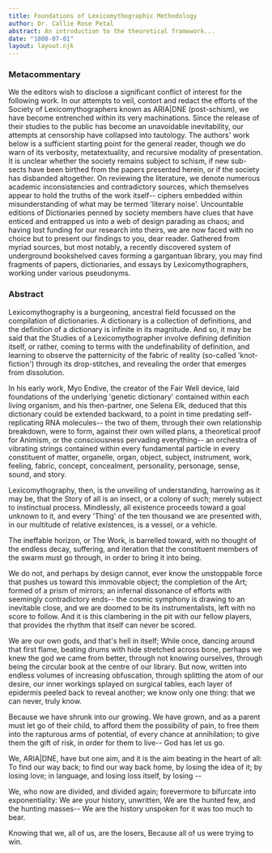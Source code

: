 ```yaml
---
title: Foundations of Lexicomythographic Methodology
author: Dr. Callie Rose Petal
abstract: An introduction to the theoretical framework...
date: "1800-07-01"
layout: layout.njk
---
```


### Metacommentary

We the editors wish to disclose a significant conflict of interest for the following work. In our attempts to veil, contort and redact the efforts of the Society of Lexicomythographers known as ARIA|DNE (post-schism), we have become entrenched within its very machinations. Since the release of their studies to the public has become an unavoidable inevitability, our attempts at censorship have collapsed into tautology. The authors' work below is a sufficient starting point for the general reader, though we do warn of its verbosity, metatextuality, and recursive modality of presentation. It is unclear whether the society remains subject to schism, if new sub-sects have been birthed from the papers presented herein, or if the society has disbanded altogether. On reviewing the literature, we denote numerous academic inconsistencies and contradictory sources, which themselves appear to hold the truths of the work itself-- ciphers embedded within misunderstanding of what may be termed 'literary noise'. Uncountable editions of Dictionaries penned by society members have clues that have enticed and entrapped us into a web of design parading as chaos; and having lost funding for our research into theirs, we are now faced with no choice but to present our findings to you, dear reader.  Gathered from myriad sources, but most notably, a recently discovered system of underground bookshelved caves forming a gargantuan library, you may find fragments of papers, dictionaries, and essays by Lexicomythographers, working under various pseudonyms.  
### Abstract

Lexicomythography is a burgeoning, ancestral field focussed on the compilation of dictionaries. A dictionary is a collection of definitions, and the definition of a dictionary is infinite in its magnitude. And so, it may be said that the Studies of a Lexicomythographer involve defining definition itself, or rather, coming to terms with the undefinability of definition, and learning to observe the patternicity of the fabric of reality (so-called 'knot-fiction') through its drop-stitches, and revealing the order that emerges from dissolution. 

In his early work, Myo Endive, the creator of the Fair Well device, laid foundations of the underlying 'genetic dictionary' contained within each living organism, and his then-partner, one Selena Elk, deduced that this dictionary could be extended backward, to a point in time predating self-replicating RNA molecules-- the two of them, through their own relationship breakdown, were to form, against their own willed plans, a theoretical proof for Animism, or the consciousness pervading everything-- an orchestra of vibrating strings contained within every fundamental particle in every constituent of matter, organelle, organ, object, subject, instrument, work, feeling, fabric, concept, concealment, personality, personage, sense, sound, and story. 

Lexicomythography, then, is the unveiling of understanding, harrowing as it may be, that the Story of all is an insect, or a colony of such; merely subject to instinctual process. Mindlessly, all existence proceeds toward a goal unknown to it, and every 'Thing' of the ten thousand we are presented with, in our multitude of relative existences, is a vessel, or a vehicle. 

The ineffable horizon, or The Work, is barrelled toward, with no thought of the endless decay, suffering, and iteration that the constituent members of the swarm must go through, in order to bring it into being. 

We do not, and perhaps by design cannot, ever know the unstoppable force that pushes us toward this immovable object; the completion of the Art; formed of a prism of mirrors; an infernal dissonance of efforts with seemingly contradictory ends-- the cosmic symphony is drawing to an inevitable close, and we are doomed to be its instrumentalists, left with no score to follow. And it is this clambering in the pit with our fellow players, that provides the rhythm that itself can never be scored. 

We are our own gods, and that's hell in itself;
While once, dancing around that first flame, beating drums with hide stretched across bone, perhaps we knew the god we came from better, through not knowing ourselves, through being the circular book at the centre of our library. But now, written into endless volumes of increasing obfuscation, through splitting the atom of our desire, our inner workings splayed on surgical tables, each layer of epidermis peeled back to reveal another; we know only one thing: that we can never, truly know. 

Because we have shrunk into our growing. We have grown, and as a parent must let go of their child, to afford them the possibility of pain, to free them into the rapturous arms of potential, of every chance at annihilation; to give them the gift of risk, in order for them to live--
God has let us go. 

We, ARIA|DNE, have but one aim, and it is the aim beating in the heart of all: 
To find our way back; to find our way back home, 
by losing the idea of it; 
by losing love; in language, 
and losing loss itself,
by losing --

We, who now are divided, and divided again; forevermore to bifurcate into exponentiality:
We are your history, unwritten, 
We are the hunted few, and the hunting masses--
We are the history unspoken for it was too much to bear.

Knowing that we, all of us, are the losers, 
Because all of us were trying to win.





